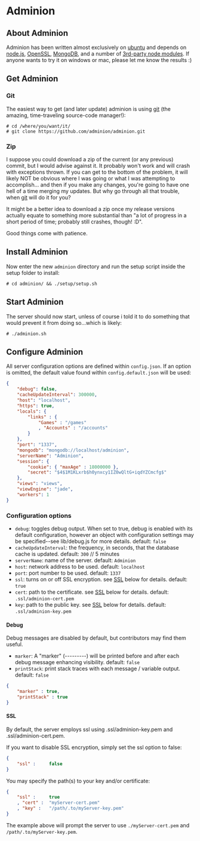 Adminion
========

## About Adminion
Adminion has been written almost exclusively on [ubuntu](http://www.ubuntu.com) and depends on [node.js](http://nodejs.org), [OpenSSL](https://www.openssl.org/), [MongoDB](http://www.mongodb.org), and a number of [3rd-party node modules](https://github.com/adminion/adminion/blob/master/package.json#L17).  If anyone wants to try it on windows or mac, please let me know the results :)

## Get Adminion

### Git
The easiest way to get (and later update) adminion is using [git](http://git-scm.com) (the amazing, time-traveling source-code manager!):

	# cd /where/you/want/it/
	# git clone https://github.com/adminion/adminion.git

### Zip
I suppose you could download a zip of the current (or any previous) commit, but I would advise against it.  It probably won't work and will crash with exceptions thrown.  If you can get to the bottom of the problem, it will likely NOT be obvious where I was going or what I was attempting to accomplish... and then if you make any changes, you're going to have one hell of a time merging my updates.  But why go through all that trouble, when [git](http://git-scm.com) will do it for you?

It might be a better idea to download a zip once my release versions actually equate to something more substantial than "a lot of progress in a short period of time; probably still crashes, though! :D".  

Good things come with patience.

## Install Adminion
Now enter the new `adminion` directory and run the setup script inside the setup folder to install:

	# cd adminion/ && ./setup/setup.sh
	
## Start Adminion
The server should now start, unless of course i told it to do something that would prevent it from doing so...which is likely:

	# ./adminion.sh

## Configure Adminion
All server configuration options are defined within `config.json`.  If an option is omitted, the default value found within `config.default.json` will be used:
```json
{
    "debug": false,
    "cacheUpdateInterval": 300000, 
    "host": "localhost", 
    "https": true,
    "locals": {
        "links" : {
            "Games" : "/games"
            , "Accounts" : "/accounts"
        }
    },
    "port": "1337",
    "mongodb": "mongodb://localhost/adminion",
    "serverName": "Adminion",
    "session": {
        "cookie": { "maxAge" : 18000000 }, 
        "secret": "$4$1M1KLxrb$h0ynxcy1IZ0wQltG+iqdYZCmcfg$"
    },
    "views": "views",
    "viewEngine": "jade",
    "workers": 1
}
```

### Configuration options

* `debug`: toggles debug output. When set to true, debug is enabled with its default configuration, however an object with configuration settings may be specified--see lib/debug.js for more details. default: `false`
* `cacheUpdateInterval`: the frequency, in seconds, that the database cache is updated. default: `300` // 5 minutes
* `serverName`: name of the server. default: `Adminion`
* `host`: network address to be used. default: `localhost`
* `port`: port number to be used. default: `1337`
* `ssl`: turns on or off SSL encryption. see [SSL](http://github.com/adminion/adminion#ssl) below for details. default: `true`
* `cert`: path to the certificate. see [SSL](http://github.com/adminion/adminion#ssl) below for details. default: `.ssl/adminion-cert.pem`
* `key`: path to the public key. see [SSL](http://github.com/adminion/adminion#ssl) below for details. default: `.ssl/adminion-key.pem`

#### Debug
Debug messages are disabled by default, but contributors may find them useful.  

* `marker`: A "marker" (---------) will be printed before and after each debug message enhancing visibility. default: `false`
* `printStack`: print stack traces with each message / variable output. default: `false`

```json
{
    "marker" : true,
    "printStack" : true
}
```

#### SSL
By default, the server employs ssl using .ssl/adminion-key.pem and .ssl/adminion-cert.pem.

If you want to disable SSL encryption, simply set the ssl option to false:
```json
{
	"ssl" :		false
}
```

You may specify the path(s) to your key and/or certificate:
```json
{
	"ssl" :		true
	, "cert" : 	"myServer-cert.pem"
	, "key" : 	"/path/.to/myServer-key.pem"
}
```
The example above will prompt the server to use `./myServer-cert.pem` and `/path/.to/myServer-key.pem`.
